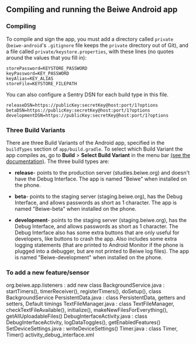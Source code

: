 ## Compiling and running the Beiwe Android app

### Compiling
To compile and sign the app, you must add a directory called `private` (`beiwe-android`'s `.gitignore` file keeps the `private` directory out of Git), and a file called `private/keystore.properties`, with these lines (no quotes around the values that you fill in):
```
storePassword=KEYSTORE_PASSWORD
keyPassword=KEY_PASSWORD
keyAlias=KEY_ALIAS
storeFile=KEYSTORE_FILEPATH
```

You can also configure a Sentry DSN for each build type in this file.
```
releaseDSN=https://publicKey:secretKey@host:port/1?options
betaDSN=https://publicKey:secretKey@host:port/1?options
developmentDSN=https://publicKey:secretKey@host:port/1?options
```

### Three Build Variants
There are three Build Variants of the Android app, specified in the `buildTypes` section of `app/build.gradle`.  To select which Build Variant the app compiles as, go to **Build** > **Select Build Variant** in the menu bar [(see the documentation)](https://developer.android.com/studio/run/index.html#changing-variant).  The three build types are:

* **release**- points to the production server (studies.beiwe.org) and doesn't have the Debug Interface.  The app is named "Beiwe" when installed on the phone.

* **beta**- points to the staging server (staging.beiwe.org), has the Debug Interface, and allows passwords as short as 1 character.  The app is named "Beiwe-beta" when installed on the phone.

* **development**- points to the staging server (staging.beiwe.org), has the Debug Interface, and allows passwords as short as 1 character.  The Debug Interface also has some extra buttons that are only useful for developers, like buttons to crash the app.  Also includes some extra logging statements (that are printed to Android Monitor if the phone is plugged into a debugger, but are not printed to Beiwe log files).  The app is named "Beiwe-development" when installed on the phone.


### To add a new feature/sensor
org.beiwe.app.listeners : add new class
BackgroundService.java : startTimers(), timerReceiver(), registerTimers(), doSetup(), class BackgroundService
PersistentData.java : class PersistentData, getters and setters, Default timings
TextFileManager.java : class TextFileManager, checkTextFileAvailable(), initialize(), makeNewFilesForEverything(), getAllUploadableFiles()
DebugInterfaceActivity.java : class DebugInterfaceActivity, logDataToggles(), getEnabledFeatures()
SetDeviceSettings.java : writeDeviceSettings()
Timer.java : class Timer, Timer()
activity_debug_interface.xml


